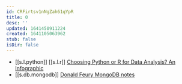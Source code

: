 ```yaml
---
id: CRFirtsv1nNgZah61qYpR
title: 0
desc: ''
updated: 1641450911224
created: 1641105063962
stub: false
isDir: false
---
```


- [[s.l.python]] [[s.l.r]] [Choosing Python or R for Data Analysis? An Infographic][1]
- [[s.db.mongodb]] [Donald Feury MongoDB notes][2]

[1]: https://www.datacamp.com/community/tutorials/r-or-python-for-data-analysis
[2]: https://donaldfeury.xyz/introduction-to-mongodb/
